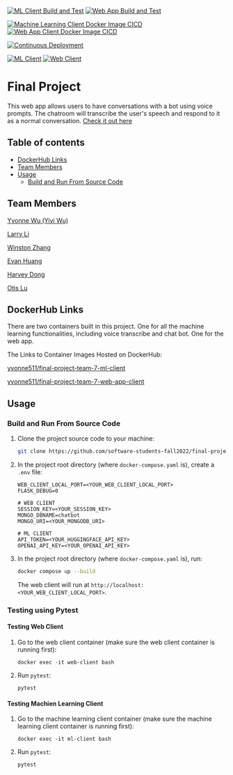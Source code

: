 [![ML Client Build and Test](https://github.com/software-students-fall2022/final-project-team-7/actions/workflows/ml-client.yml/badge.svg)](https://github.com/software-students-fall2022/final-project-team-7/actions/workflows/ml-client.yml)
[![Web App Build and Test](https://github.com/software-students-fall2022/final-project-team-7/actions/workflows/web-app.yml/badge.svg)](https://github.com/software-students-fall2022/final-project-team-7/actions/workflows/web-app.yml)

[![Machine Learning Client Docker Image CICD](https://github.com/software-students-fall2022/final-project-team-7/actions/workflows/ml-docker-image.yml/badge.svg)](https://github.com/software-students-fall2022/final-project-team-7/actions/workflows/ml-docker-image.yml)
[![Web App Client Docker Image CICD](https://github.com/software-students-fall2022/final-project-team-7/actions/workflows/web-app-client.yml/badge.svg)](https://github.com/software-students-fall2022/final-project-team-7/actions/workflows/web-app-client.yml)

[![Continuous Deployment](https://github.com/software-students-fall2022/final-project-team-7/actions/workflows/deploy.yml/badge.svg)](https://github.com/software-students-fall2022/final-project-team-7/actions/workflows/deploy.yml)

[![ML Client](https://img.shields.io/docker/v/yvonne511/final-project-team-7-ml-client/latest?label=ml-client&logo=docker)](https://hub.docker.com/r/yvonne511/final-project-team-7-ml-client)
[![Web Client](https://img.shields.io/docker/v/yvonne511/final-project-team-7-web-app-client/latest?label=web-client&logo=docker)](https://hub.docker.com/r/yvonne511/final-project-team-7-web-app-client)


# Final Project

This web app allows users to have conversations with a bot using voice prompts. The chatroom will transcribe the user's speech and respond to it as a normal conversation. [Check it out here](http://104.131.177.209/)


## Table of contents

* [DockerHub Links](#dockerhub-links)
* [Team Members](#team-members)
* [Usage](#usage)
    * [Build and Run From Source Code](#build-and-run-from-source-code)


## Team Members

[Yvonne Wu (Yiyi Wu)](https://github.com/Yvonne511)

[Larry Li](https://github.com/86larryli)

[Winston Zhang](https://github.com/Midas0231)

[Evan Huang](https://github.com/EV9H)

[Harvey Dong](https://github.com/junyid)

[Otis Lu](https://github.com/OtisL99)


## DockerHub Links

There are two containers built in this project. One for all the machine learning functionalities, including voice transcribe and chat bot. One for the web app.

The Links to Container Images Hosted on DockerHub:

[yvonne511/final-project-team-7-ml-client](https://hub.docker.com/r/yvonne511/final-project-team-7-ml-client)

[yvonne511/final-project-team-7-web-app-client](https://hub.docker.com/r/yvonne511/final-project-team-7-web-app-client)


## Usage

### Build and Run From Source Code

1. Clone the project source code to your machine:

    ```bash
    git clone https://github.com/software-students-fall2022/final-project-team-7.git
    ```

2. In the project root directory (where `docker-compose.yaml` is), create a `.env` file:

    ```
    WEB_CLIENT_LOCAL_PORT=<YOUR_WEB_CLIENT_LOCAL_PORT>
    FLASK_DEBUG=0

    # WEB CLIENT
    SESSION_KEY=<YOUR_SESSION_KEY>
    MONGO_DBNAME=chatbot
    MONGO_URI=<YOUR_MONGODB_URI>

    # ML CLIENT
    API_TOKEN=<YOUR_HUGGINGFACE_API_KEY>
    OPENAI_API_KEY=<YOUR_OPENAI_API_KEY>
    ```

3. In the project root directory (where `docker-compose.yaml` is), run:

    ```bash
    docker compose up --build
    ```

    The web client will run at `http://localhost:<YOUR_WEB_CLIENT_LOCAL_PORT>`.


### Testing using Pytest

#### Testing Web Client

1. Go to the web client container (make sure the web client container is running first):

    ```
    docker exec -it web-client bash
    ```

2. Run `pytest`:

    ```
    pytest
    ```

#### Testing Machien Learning Client

1. Go to the machine learning client container (make sure the machine learning client container is running first):

    ```
    docker exec -it ml-client bash
    ```

2. Run `pytest`:

    ```
    pytest
    ```